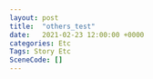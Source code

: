 ```yaml
---
layout: post
title:  "others_test"
date:   2021-02-23 12:00:00 +0000
categories: Etc
Tags: Story Etc
SceneCode: []
---
```

